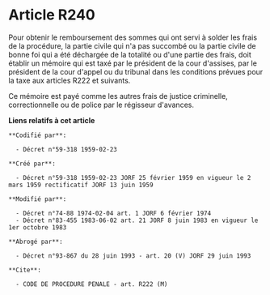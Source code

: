 # Article R240

Pour obtenir le remboursement des sommes qui ont servi à solder les frais de la procédure, la partie civile qui n'a pas
succombé ou la partie civile de bonne foi qui a été déchargée de la totalité ou d'une partie des frais, doit établir un
mémoire qui est taxé par le président de la cour d'assises, par le président de la cour d'appel ou du tribunal dans les
conditions prévues pour la taxe aux articles R222 et suivants.

Ce mémoire est payé comme les autres frais de justice criminelle, correctionnelle ou de police par le régisseur d'avances.

**Liens relatifs à cet article**

	**Codifié par**:

	  - Décret n°59-318 1959-02-23

	**Créé par**:

	  - Décret n°59-318 1959-02-23 JORF 25 février 1959 en vigueur le 2 mars 1959 rectificatif JORF 13 juin 1959

	**Modifié par**:

	  - Décret n°74-88 1974-02-04 art. 1 JORF 6 février 1974
	  - Décret n°83-455 1983-06-02 art. 21 JORF 8 juin 1983 en vigueur le 1er octobre 1983

	**Abrogé par**:

	  - Décret n°93-867 du 28 juin 1993 - art. 20 (V) JORF 29 juin 1993

	**Cite**:

	  - CODE DE PROCEDURE PENALE - art. R222 (M)
